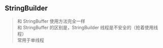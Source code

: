 ## StringBuilder
> 和 StringBuffer 使用方法完全一样 <br/>
> 和 StringBuffer 的区别是，StringBuilder 线程是不安全的（抢着使用线程）<br/>
> 常用于单线程
